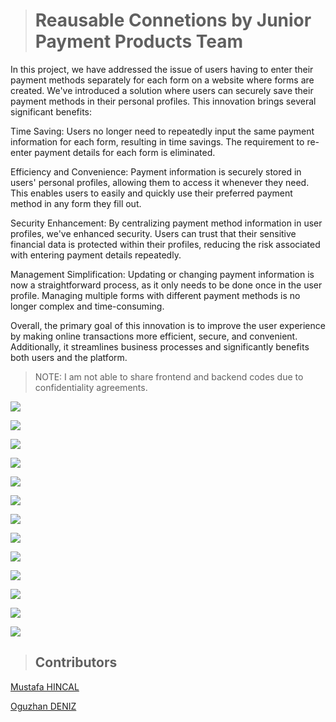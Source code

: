 > # **Reausable Connetions by Junior Payment Products Team**

In this project, we have addressed the issue of users having to enter their payment methods separately for each form on a website where forms are created. We've introduced a solution where users can securely save their payment methods in their personal profiles. This innovation brings several significant benefits:

Time Saving: Users no longer need to repeatedly input the same payment information for each form, resulting in time savings. The requirement to re-enter payment details for each form is eliminated.

Efficiency and Convenience: Payment information is securely stored in users' personal profiles, allowing them to access it whenever they need. This enables users to easily and quickly use their preferred payment method in any form they fill out.

Security Enhancement: By centralizing payment method information in user profiles, we've enhanced security. Users can trust that their sensitive financial data is protected within their profiles, reducing the risk associated with entering payment details repeatedly.

Management Simplification: Updating or changing payment information is now a straightforward process, as it only needs to be done once in the user profile. Managing multiple forms with different payment methods is no longer complex and time-consuming.

Overall, the primary goal of this innovation is to improve the user experience by making online transactions more efficient, secure, and convenient. Additionally, it streamlines business processes and significantly benefits both users and the platform.

> NOTE: I am not able to share frontend and backend codes due to confidentiality agreements.

![](ss/team.png)

![](ss/ss00.png)

![](ss/ss01.png)

![](ss/ss02.png)

![](ss/ss03.png)

![](ss/ss04.png)

![](ss/ss05.png)

![](ss/ss06.png)

![](ss/ss07.png)

![](ss/ss08.png)

![](ss/ss09.png)

![](ss/ss10.png)

![](ss/ss11.png)


> ## **Contributors**

[Mustafa HINCAL](https://github.com/mustafahincal)

[Oguzhan DENIZ](https://github.com/oguzhandeniz)